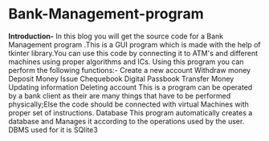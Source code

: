 # Bank-Management-program

**Introduction-**
In this blog you will get the source code for a Bank Management program .This is a GUI program which is made with the help of tkinter library.You can use this code by connecting it to ATM's and different machines using proper algorithms and ICs.
Using this program you can perform the following functions:-
Create a new account
Withdraw money
Deposit Money
Issue Chequebook
Digital Passbook
Transfer Money
Updating information
Deleting account
This is a program can be operated by a bank client as their are many things that have to be performed physically;Else the code should be connected with virtual Machines with proper set of instructions.
Database
This program automatically creates a database and Manages it according to the operations used by the user.
DBMS used for it is SQlite3
